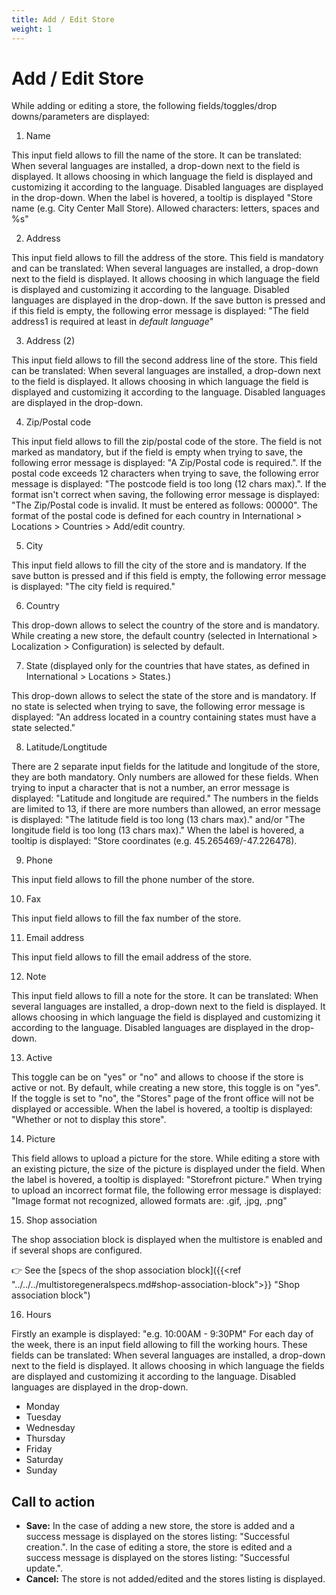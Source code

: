 ```yaml
---
title: Add / Edit Store
weight: 1
---
```


# Add / Edit Store

While adding or editing a store, the following fields/toggles/drop downs/parameters are displayed:

1) Name

This input field allows to fill the name of the store. It can be translated: When several languages are installed, a drop-down next to the field is displayed. It allows choosing in which language the field is displayed and customizing it according to the language. Disabled languages are displayed in the drop-down. When the label is hovered, a tooltip is displayed "Store name (e.g. City Center Mall Store). Allowed characters: letters, spaces and %s"

2) Address

This input field allows to fill the address of the store. This field is mandatory and can be translated: When several languages are installed, a drop-down next to the field is displayed. It allows choosing in which language the field is displayed and customizing it according to the language. Disabled languages are displayed in the drop-down.
If the save button is pressed and if this field is empty, the following error message is displayed: "The field address1 is required at least in _default language_"

3) Address (2)

This input field allows to fill the second address line of the store. This field can be translated: When several languages are installed, a drop-down next to the field is displayed. It allows choosing in which language the field is displayed and customizing it according to the language. Disabled languages are displayed in the drop-down.

4) Zip/Postal code

This input field allows to fill the zip/postal code of the store. The field is not marked as mandatory, but if the field is empty when trying to save, the following error message is displayed: "A Zip/Postal code is required.". If the postal code exceeds 12 characters when trying to save, the following error message is displayed: "The postcode field is too long (12 chars max).". If the format isn't correct when saving, the following error message is displayed: "The Zip/Postal code is invalid. It must be entered as follows: 00000". The format of the postal code is defined for each country in International > Locations > Countries > Add/edit country.

5) City

This input field allows to fill the city of the store and is mandatory.
If the save button is pressed and if this field is empty, the following error message is displayed: "The city field is required."

6) Country

This drop-down allows to select the country of the store and is mandatory. While creating a new store, the default country (selected in International > Localization > Configuration) is selected by default.

7) State (displayed only for the countries that have states, as defined in International > Locations > States.)

This drop-down allows to select the state of the store and is mandatory. If no state is selected when trying to save, the following error message is displayed: "An address located in a country containing states must have a state selected."

8) Latitude/Longtitude

There are 2 separate input fields for the latitude and longitude of the store, they are both mandatory.
Only numbers are allowed for these fields. When trying to input a character that is not a number, an error message is displayed: "Latitude and longitude are required." The numbers in the fields are limited to 13, if there are more numbers than allowed, an error message is displayed: "The latitude field is too long (13 chars max)." and/or "The longitude field is too long (13 chars max)."
When the label is hovered, a tooltip is displayed: "Store coordinates (e.g. 45.265469/-47.226478).

9) Phone

This input field allows to fill the phone number of the store.

10) Fax

This input field allows to fill the fax number of the store.

11) Email address

This input field allows to fill the email address of the store.

12) Note

This input field allows to fill a note for the store. It can be translated: When several languages are installed, a drop-down next to the field is displayed. It allows choosing in which language the field is displayed and customizing it according to the language. Disabled languages are displayed in the drop-down.

13) Active

This toggle can be on "yes" or "no" and allows to choose if the store is active or not. By default, while creating a new store, this toggle is on "yes". If the toggle is set to "no", the "Stores" page of the front office will not be displayed or accessible.
When the label is hovered, a tooltip is displayed: "Whether or not to display this store".

14) Picture

This field allows to upload a picture for the store.
While editing a store with an existing picture, the size of the picture is displayed under the field. When the label is hovered, a tooltip is displayed: "Storefront picture."
When trying to upload an incorrect format file, the following error message is displayed: "Image format not recognized, allowed formats are: .gif, .jpg, .png"

15) Shop association

The shop association block is displayed when the multistore is enabled and if several shops are configured.

👉 See the [specs of the shop association block]({{<ref "../../../multistoregeneralspecs.md#shop-association-block">}} "Shop association block")

16) Hours

Firstly an example is displayed: "e.g. 10:00AM - 9:30PM"
For each day of the week, there is an input field allowing to fill the working hours. These fields can be translated: When several languages are installed, a drop-down next to the field is displayed. It allows choosing in which language the fields are displayed and customizing it according to the language. Disabled languages are displayed in the drop-down.

 - Monday
 - Tuesday
 - Wednesday
 - Thursday
 - Friday
 - Saturday
 - Sunday

## Call to action

- **Save:**
In the case of adding a new store, the store is added and a success message is displayed on the stores listing: "Successful creation.". In the case of editing a store, the store is edited and a success message is displayed on the stores listing: "Successful update.".
- **Cancel:**
The store is not added/edited and the stores listing is displayed.
